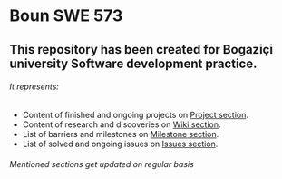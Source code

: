 # Boun SWE 573
## This repository has been created for Bogaziçi university Software development practice.
###### It represents: 
- Content of finished and ongoing projects on [Project section](https://github.com/sahar-avsh/Zahra-Atrvash/projects).
- Content of research and discoveries on [Wiki section](https://github.com/sahar-avsh/Zahra-Atrvash/wiki).
- List of barriers and milestones on [Milestone section](https://github.com/sahar-avsh/Zahra-Atrvash/milestones).
- List of solved and ongoing issues on [Issues section](https://github.com/sahar-avsh/Zahra-Atrvash/issues).
###### Mentioned sections get updated on regular basis
